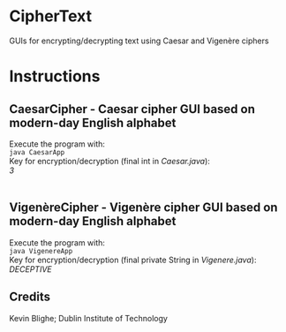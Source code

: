 # CipherText
GUIs for encrypting/decrypting text using Caesar and Vigenère ciphers
<h1>Instructions</h1>
<h2>CaesarCipher - Caesar cipher GUI based on modern-day English alphabet</h2>
Execute the program with:
<br>
<code>java CaesarApp</code>
<br>
Key for encryption/decryption (final int in <i>Caesar.java</i>):
<br>
<i>3</i>
<br>
<br>
<h2>VigenèreCipher - Vigenère cipher GUI based on modern-day English alphabet</h2>
Execute the program with:
<br>
<code>java VigenereApp</code>
<br>
Key for encryption/decryption (final private String in <i>Vigenere.java</i>):
<br>
<i>DECEPTIVE</i>
<h2>Credits</h2>
Kevin Blighe; Dublin Institute of Technology
